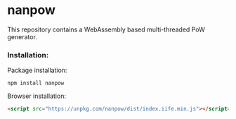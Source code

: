 # nanpow

This repository contains a WebAssembly based multi-threaded PoW generator.

### Installation:
Package installation:
````
npm install nanpow
````
Browser installation:
````html
<script src="https://unpkg.com/nanpow/dist/index.iife.min.js"></script>
````
